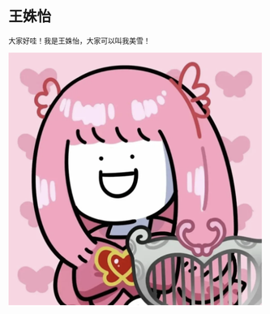 # 王姝怡
大家好哇！我是王姝怡，大家可以叫我美雪！
<div>
  <img src="https://github.com/erkoww/YSD_img/blob/main/img/WSY.png?raw=true" width = "500"/>
</div>